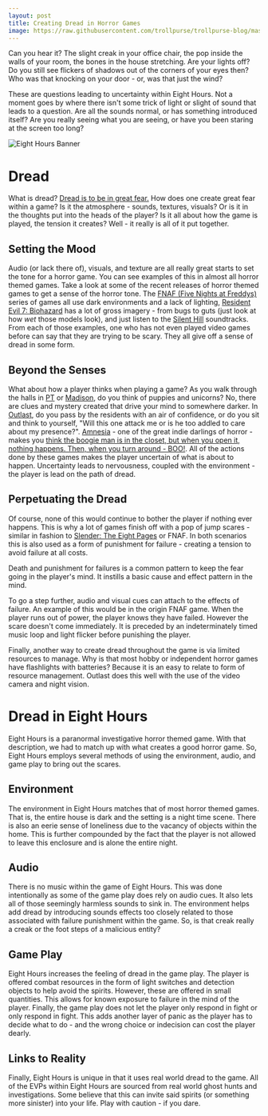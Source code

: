 ```yaml
---
layout: post
title: Creating Dread in Horror Games
image: https://raw.githubusercontent.com/trollpurse/trollpurse-blog/master/images/eight_hours_banner.png
---
```


Can you hear it? The slight creak in your office chair, the pop inside the walls of your room, the bones in the house stretching. Are your lights off? Do you still see flickers of shadows out of the corners of your eyes then? Who was that knocking on your door - or, was that just the wind?

These are questions leading to uncertainty within Eight Hours. Not a moment goes by where there isn't some trick of light or slight of sound that leads to a question. Are all the sounds normal, or has something introduced itself? Are you really seeing what you are seeing, or have you been staring at the screen too long?

![Eight Hours Banner](https://raw.githubusercontent.com/trollpurse/trollpurse-blog/master/images/eight_hours_banner.png "Eight Hours Banner")

# Dread

What is dread? [Dread is to be in great fear.](http://www.dictionary.com/browse/dread) How does one create great fear within a game? Is it the atmosphere - sounds, textures, visuals? Or is it in the thoughts put into the heads of the player? Is it all about how the game is played, the tension it creates? Well - it really is all of it put together.

## Setting the Mood

Audio (or lack there of), visuals, and texture are all really great starts to set the tone for a horror game. You can see examples of this in almost all horror themed games. Take a look at some of the recent releases of horror themed games to get a sense of the horror tone. The [FNAF (Five Nights at Freddys)](http://store.steampowered.com/app/319510/Five_Nights_at_Freddys/) series of games all use dark environments and a lack of lighting, [Resident Evil 7: Biohazard](http://store.steampowered.com/agecheck/app/418370/) has a lot of gross imagery - from bugs to guts (just look at how _wet_ those models look), and just listen to the [Silent Hill](http://store.steampowered.com/agecheck/app/19000/) soundtracks. From each of those examples, one who has not even played video games before can say that they are trying to be scary. They all give off a sense of dread in some form.

## Beyond the Senses

What about how a player thinks when playing a game? As you walk through the halls in [PT](https://www.youtube.com/watch?v=LrL8ybvDSkA) or [Madison](https://madisonvideogame.itch.io/madison-demo), do you think of puppies and unicorns? No, there are clues and mystery created that drive your mind to somewhere darker. In [Outlast](http://store.steampowered.com/app/238320/Outlast/), do you pass by the residents with an air of confidence, or do you sit and think to yourself, "Will this one attack me or is he too addled to care about my presence?". [Amnesia](http://store.steampowered.com/app/57300/Amnesia_The_Dark_Descent/) - one of the great indie darlings of horror - makes you [think the boogie man is in the closet, but when you open it, nothing happens. Then, when you turn around - BOO!](https://youtu.be/IXuIZstyM7E?t=53s). All of the actions done by these games makes the player uncertain of what is about to happen. Uncertainty leads to nervousness, coupled with the environment - the player is lead on the path of dread.

## Perpetuating the Dread

Of course, none of this would continue to bother the player if nothing ever happens. This is why a lot of games finish off with a pop of jump scares - similar in fashion to [Slender: The Eight Pages](http://www.indiedb.com/games/slender-the-eight-pages) or FNAF. In both scenarios this is also used as a form of punishment for failure - creating a tension to avoid failure at all costs.

Death and punishment for failures is a common pattern to keep the fear going in the player's mind. It instills a basic cause and effect pattern in the mind.

To go a step further, audio and visual cues can attach to the effects of failure. An example of this would be in the origin FNAF game. When the player runs out of power, the player knows they have failed. However the scare doesn't come immediately. It is preceded by an indeterminately timed music loop and light flicker before punishing the player.

Finally, another way to create dread throughout the game is via limited resources to manage. Why is that most hobby or independent horror games have flashlights with batteries? Because it is an easy to relate to form of resource management. Outlast does this well with the use of the video camera and night vision.

# Dread in Eight Hours

Eight Hours is a paranormal investigative horror themed game. With that description, we had to match up with what creates a good horror game. So, Eight Hours employs several methods of using the environment, audio, and game play to bring out the scares.

## Environment

The environment in Eight Hours matches that of most horror themed games. That is, the entire house is dark and the setting is a night time scene. There is also an eerie sense of loneliness due to the vacancy of objects within the home. This is further compounded by the fact that the player is not allowed to leave this enclosure and is alone the entire night.

## Audio

There is no music within the game of Eight Hours. This was done intentionally as some of the game play does rely on audio cues. It also lets all of those seemingly harmless sounds to sink in. The environment helps add dread by introducing sounds effects too closely related to those associated with failure punishment within the game. So, is that creak really a creak or the foot steps of a malicious entity?

## Game Play

Eight Hours increases the feeling of dread in the game play. The player is offered combat resources in the form of light switches and detection objects to help avoid the spirits. However, these are offered in small quantities. This allows for known exposure to failure in the mind of the player. Finally, the game play does not let the player only respond in fight or only respond in fight. This adds another layer of panic as the player has to decide what to do - and the wrong choice or indecision can cost the player dearly.

## Links to Reality

Finally, Eight Hours is unique in that it uses real world dread to the game. All of the EVPs within Eight Hours are sourced from real world ghost hunts and investigations. Some believe that this can invite said spirits (or something more sinister) into your life. Play with caution - if you dare.